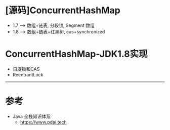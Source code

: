 # [源码]ConcurrentHashMap 

- 1.7 --> 数组+链表, 分段锁, Segment 数组
- 1.8 --> 数组+链表+红黑树, cas+synchronized

# ConcurrentHashMap-JDK1.8实现

- 自旋锁和CAS 
- ReentrantLock

---

# 参考

- Java 全栈知识体系
    - https://www.pdai.tech